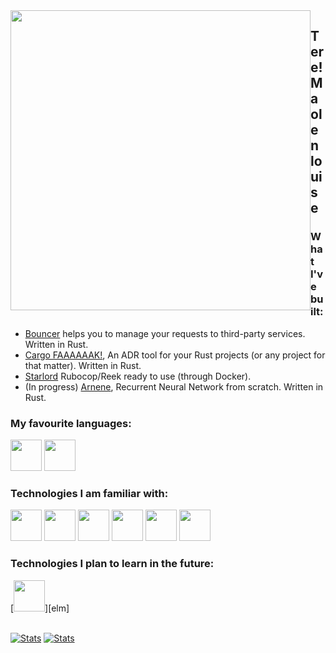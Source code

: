 <img src="me.gif" style="text-align:center;width: 480px;float: left;"/>
    
## Tere! Ma olen louise

### What I've built:

 - [Bouncer](https://github.com/thelastinuit/bouncer) helps you to manage your requests to third-party services. Written in Rust.
 - [Cargo FAAAAAAK!](https://github.com/thelastinuit/cargo-fak), An ADR tool for your Rust projects (or any project for that matter). Written in Rust.
 - [Starlord](https://github.com/thelastinuit/starlord) Rubocop/Reek ready to use (through Docker). 
 - (In progress) [Arnene](https://github.com/thelastinuit/arnene), Recurrent Neural Network from scratch. Written in Rust.

### My favourite languages:

<div>

 [<img src="https://cnet1.cbsistatic.com/img/2013/04/02/3ded8fcf-fdb6-11e2-8c7c-d4ae52e62bcc/rust.png" width="50px" />][rust]
 [<img src="https://bgasparotto.com/wp-content/uploads/2016/03/ruby-logo.png" width="50px" />][ruby]
 
</div>

### Technologies I am familiar with:

<div>

 [<img src="https://bgasparotto.com/wp-content/uploads/2016/03/ruby-logo.png" width="50px" />][ruby]
 [<img src="https://ih1.redbubble.net/image.316760221.5828/flat,800x800,075,f.jpg" width="50px" />][js]
 [<img src="https://cnet1.cbsistatic.com/img/2013/04/02/3ded8fcf-fdb6-11e2-8c7c-d4ae52e62bcc/rust.png" width="50px" />][rust]
 [<img src="https://pbs.twimg.com/profile_images/1145449163/logo.png" width="50px" />][i3wm]
 [<img src="https://upload.wikimedia.org/wikipedia/commons/thumb/9/9f/Vimlogo.svg/1200px-Vimlogo.svg.png" width="50px" />][vim]
 [<img src="https://codingthesmartway.com/wp-content/uploads/2019/12/logo_svelte.png" width="50px" />][svelte]
</div>

### Technologies I plan to learn in the future:

<div>
 [<img src="https://avatars3.githubusercontent.com/u/20698192?s=200&v=4" width="50px" />][elm]
</div>

<br>

[![Stats](https://github-readme-stats.vercel.app/api?username=thelastinuit&show_icons=true&count_private=true&langs_count=20&layout=compact)](https://github.com/anuraghazra/github-readme-stats)
[![Stats](https://github-readme-stats.vercel.app/api/top-langs/?username=thelastinuit&show_icons=true&count_private=true&langs_count=20&layout=compact&hide=html,css)](https://github.com/anuraghazra/github-readme-stats)

[rust]: https://rust-lang.org
[ruby]: http://ruby-lang.org/en
[js]: https://developer.mozilla.org/en-US/docs/Web/JavaScript
[vim]: http://www.vim.org
[i3wm]: https://i3wm.org
[svelte]: https://svelte.dev/
[elm]: https://elm-lang.org/
